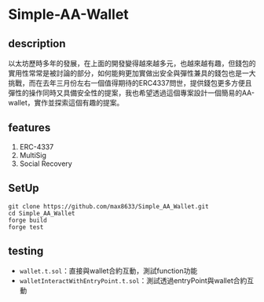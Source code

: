 # Simple-AA-Wallet

## description
以太坊歷時多年的發展，在上面的開發變得越來越多元，也越來越有趣，但錢包的實用性常常是被討論的部分，如何能夠更加實做出安全與彈性兼具的錢包也是一大挑戰，而在去年三月份左右一個值得期待的ERC4337問世，提供錢包更多方便且彈性的操作同時又具備安全性的提案，我也希望透過這個專案設計一個簡易的AA-wallet，實作並探索這個有趣的提案。

## features
1. ERC-4337 
2. MultiSig
3. Social Recovery

## SetUp
```shell
git clone https://github.com/max8633/Simple_AA_Wallet.git
cd Simple_AA_Wallet
forge build
forge test
```

## testing
- `wallet.t.sol`：直接與wallet合約互動，測試function功能
- `walletInteractWithEntryPoint.t.sol`：測試透過entryPoint與wallet合約互動

